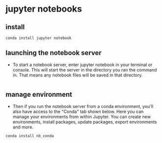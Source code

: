 # jupyter notebooks

## install
```
conda install jupyter notebook
```

## launching the notebook server
* To start a notebook server, enter jupyter notebook in your terminal or console. This will start the server in the directory you ran the command in. That means any notebook files will be saved in that directory.
```
```

## manage environment
* Then if you run the notebook server from a conda environment, you'll also have access to the "Conda" tab shown below. Here you can manage your environments from within Jupyter. You can create new environments, install packages, update packages, export environments and more.
```
conda install nb_conda
```